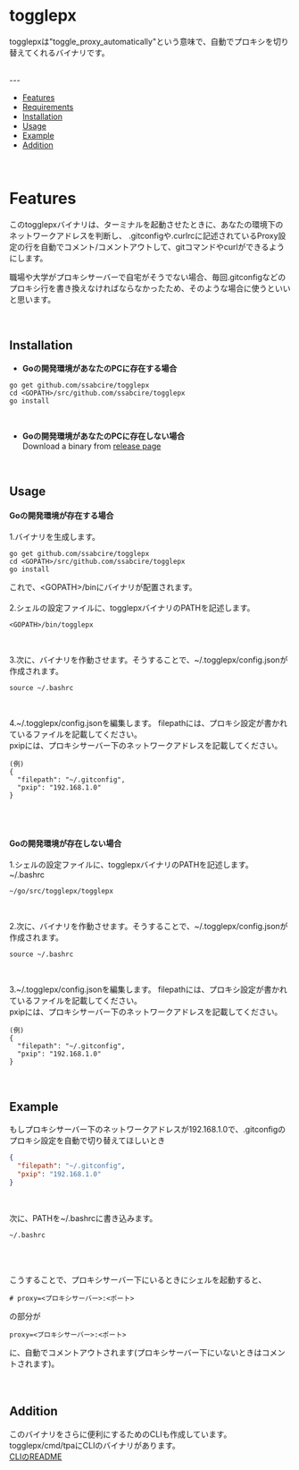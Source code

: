 # togglepx

togglepxは"toggle_proxy_automatically"という意味で、自動でプロキシを切り替えてくれるバイナリです。

<br>
---
<br>

* [Features](#features)
* [Requirements](#requirements)
* [Installation](#installation)
* [Usage](#usage)
* [Example](#example)
* [Addition](#addition)

<br>

# Features
このtogglepxバイナリは、ターミナルを起動させたときに、あなたの環境下のネットワークアドレスを判断し、
.gitconfigや.curlrcに記述されているProxy設定の行を自動でコメント/コメントアウトして、gitコマンドやcurlができるようにします。  

職場や大学がプロキシサーバーで自宅がそうでない場合、毎回.gitconfigなどのプロキシ行を書き換えなければならなかったため、そのような場合に使うといいと思います。  

<br>

## Installation
* **Goの開発環境があなたのPCに存在する場合**
```
go get github.com/ssabcire/togglepx
cd <GOPATH>/src/github.com/ssabcire/togglepx
go install
```
<br>

* **Goの開発環境があなたのPCに存在しない場合**  
Download a binary from [release page](https://github.com/ssabcire/togglepx/releases)

<br>

## Usage
#### Goの開発環境が存在する場合
1.バイナリを生成します。
```
go get github.com/ssabcire/togglepx
cd <GOPATH>/src/github.com/ssabcire/togglepx
go install
```
これで、\<GOPATH>/binにバイナリが配置されます。  
<br>
2.シェルの設定ファイルに、togglepxバイナリのPATHを記述します。  
```
<GOPATH>/bin/togglepx
```
<br>

3.次に、バイナリを作動させます。そうすることで、~/.togglepx/config.jsonが作成されます。
```
source ~/.bashrc
```
<br>

4.~/.togglepx/config.jsonを編集します。
filepathには、プロキシ設定が書かれているファイルを記載してください。  
pxipには、プロキシサーバー下のネットワークアドレスを記載してください。  
```
(例)
{
  "filepath": "~/.gitconfig",
  "pxip": "192.168.1.0"
}
```
<br><br>

#### Goの開発環境が存在しない場合
1.シェルの設定ファイルに、togglepxバイナリのPATHを記述します。  
~/.bashrc  
```
~/go/src/togglepx/togglepx
```
<br>

2.次に、バイナリを作動させます。そうすることで、~/.togglepx/config.jsonが作成されます。  
```
source ~/.bashrc
```

<br>

3.~/.togglepx/config.jsonを編集します。
filepathには、プロキシ設定が書かれているファイルを記載してください。  
pxipには、プロキシサーバー下のネットワークアドレスを記載してください。  
```
(例)
{
  "filepath": "~/.gitconfig",
  "pxip": "192.168.1.0"
}
```

<br>

## Example
もしプロキシサーバー下のネットワークアドレスが192.168.1.0で、.gitconfigのプロキシ設定を自動で切り替えてほしいとき  

```json:~/.togglepx/config.json  
{
  "filepath": "~/.gitconfig",
  "pxip": "192.168.1.0"
}
```  
<br>

次に、PATHを~/.bashrcに書き込みます。
```
~/.bashrc
```
<br><br>

こうすることで、プロキシサーバー下にいるときにシェルを起動すると、
```
# proxy=<プロキシサーバー>:<ポート>
```
の部分が
```
proxy=<プロキシサーバー>:<ポート>
```
に、自動でコメントアウトされます(プロキシサーバー下にいないときはコメントされます)。  
<br><br>

## Addition
このバイナリをさらに便利にするためのCLIも作成しています。  
togglepx/cmd/tpaにCLIのバイナリがあります。  
[CLIのREADME](https://github.com/ssabcire/togglepx/blob/master/cmd/README.md)
